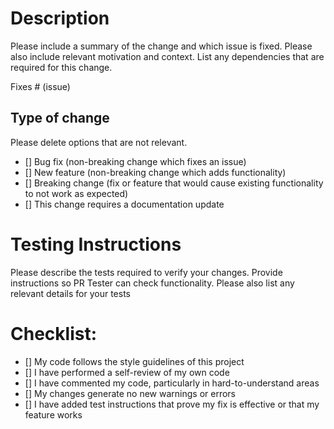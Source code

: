 # Description

Please include a summary of the change and which issue is fixed. Please also include relevant motivation and context. List any dependencies that are required for this change.

Fixes # (issue)

## Type of change

Please delete options that are not relevant.

- [] Bug fix (non-breaking change which fixes an issue)
- [] New feature (non-breaking change which adds functionality)
- [] Breaking change (fix or feature that would cause existing functionality to not work as expected)
- [] This change requires a documentation update

# Testing Instructions

Please describe the tests required to verify your changes. Provide instructions so PR Tester can check functionality. Please also list any relevant details for your tests



# Checklist:

- [] My code follows the style guidelines of this project
- [] I have performed a self-review of my own code
- [] I have commented my code, particularly in hard-to-understand areas
- [] My changes generate no new warnings or errors
- [] I have added test instructions that prove my fix is effective or that my feature works
